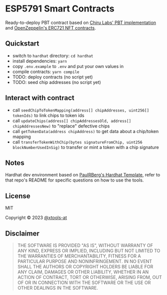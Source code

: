 # ESP5791 Smart Contracts

Ready-to-deploy PBT contract based on [Chiru Labs' PBT implementation](https://github.com/chiru-labs/PBT) and
[OpenZeppelin's ERC721 NFT contracts](https://github.com/OpenZeppelin/openzeppelin-contracts).

## Quickstart

- switch to `hardhat` directory: `cd hardhat`
- install dependencies: `yarn`
- copy `.env.example` to `.env` and put your own values in
- compile contracts: `yarn compile`
- TODO: deploy contracts (no script yet)
- TODO: seed chip addresses (no script yet)

## Interact with contract

- call `seedChipToTokenMapping(address[] chipAddresses, uint256[] tokenIds)` to link chips to token ids
- call `updateChips(address[] chipAddressesOld, address[] chipAddressesNew)` to "replace" defective chips
- call `getTokenData(address chipAddress)` to get data about a chip/token mapping
- call `transferTokenWithChip(bytes signatureFromChip, uint256 blockNumberUsedInSig)` to transfer or mint a token with a
  chip signature

## Notes

Hardhat dev environment based on [PaulRBerg's Hardhat Template](https://github.com/paulrberg/hardhat-template), refer to
that repo's README for specific questions on how to use the tools.

## License

MIT

Copyright © 2023 [@xtools-at](https://github.com/xtools-at)

## Disclaimer

> THE SOFTWARE IS PROVIDED "AS IS", WITHOUT WARRANTY OF ANY KIND, EXPRESS OR IMPLIED, INCLUDING BUT NOT LIMITED TO THE
> WARRANTIES OF MERCHANTABILITY, FITNESS FOR A PARTICULAR PURPOSE AND NONINFRINGEMENT. IN NO EVENT SHALL THE AUTHORS OR
> COPYRIGHT HOLDERS BE LIABLE FOR ANY CLAIM, DAMAGES OR OTHER LIABILITY, WHETHER IN AN ACTION OF CONTRACT, TORT OR
> OTHERWISE, ARISING FROM, OUT OF OR IN CONNECTION WITH THE SOFTWARE OR THE USE OR OTHER DEALINGS IN THE SOFTWARE.
